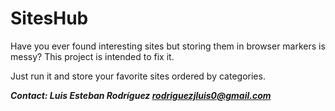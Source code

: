 # SitesHub

Have you ever found interesting sites but storing them in browser markers is messy?
This project is intended to fix it.

Just run it and store your favorite sites ordered by categories.


***Contact: Luis Esteban Rodríguez <rodriguezjluis0@gmail.com>***